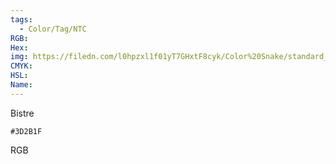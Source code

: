 ```yaml
---
tags:
  - Color/Tag/NTC
RGB:
Hex:
img: https://filedn.com/l0hpzxl1f01yT7GHxtF8cyk/Color%20Snake/standard_csv_to_svg/%23/3D2B1F.svg
CMYK:
HSL:
Name:
---
```

Bistre
```palette
#3D2B1F
```
RGB
